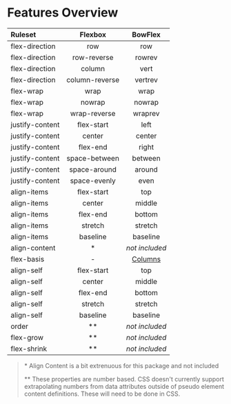 # Features Overview

|Ruleset|Flexbox|BowFlex|
|:------|:-----:|:-----:|
|flex-direction|row|row|
|flex-direction|row-reverse|rowrev|
|flex-direction|column|vert|
|flex-direction|column-reverse|vertrev|
|flex-wrap|wrap|wrap|
|flex-wrap|nowrap|nowrap|
|flex-wrap|wrap-reverse|wraprev|
|justify-content|flex-start|left|
|justify-content|center|center|
|justify-content|flex-end|right|
|justify-content|space-between|between|
|justify-content|space-around|around|
|justify-content|space-evenly|even|
|align-items|flex-start|top|
|align-items|center|middle|
|align-items|flex-end|bottom|
|align-items|stretch|stretch|
|align-items|baseline|baseline|
|align-content|\*|_not included_|
|flex-basis|-|[Columns](Columns.md)|
|align-self|flex-start|top|
|align-self|center|middle|
|align-self|flex-end|bottom|
|align-self|stretch|stretch|
|align-self|baseline|baseline|
|order|\*\*|_not included_|
|flex-grow|\*\*|_not included_|
|flex-shrink|\*\*|_not included_|

> \* Align Content is a bit extrenuous for this package and not included
>
> \*\* These properties are number based. CSS doesn't currently support extrapolating numbers from data attributes outside of pseudo element content definitions. These will need to be done in CSS.
